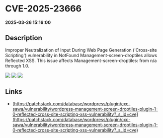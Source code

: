 # CVE-2025-23666

**2025-03-26 15:16:00**

## Description
Improper Neutralization of Input During Web Page Generation ('Cross-site Scripting') vulnerability in NotFound Management-screen-droptiles allows Reflected XSS. This issue affects Management-screen-droptiles: from n/a through 1.0.

![](https://img.shields.io/static/v1?label=Score&message=7.1&color=red)
![](https://img.shields.io/static/v1?label=Severity&message=HIGH&color=red)
![](https://img.shields.io/static/v1?label=CWE&message=XSS&color=green)

## Links
- [https://patchstack.com/database/wordpress/plugin/cxc-sawa/vulnerability/wordpress-management-screen-droptiles-plugin-1-0-reflected-cross-site-scripting-xss-vulnerability?_s_id=cve](https://patchstack.com/database/wordpress/plugin/cxc-sawa/vulnerability/wordpress-management-screen-droptiles-plugin-1-0-reflected-cross-site-scripting-xss-vulnerability?_s_id=cve)
